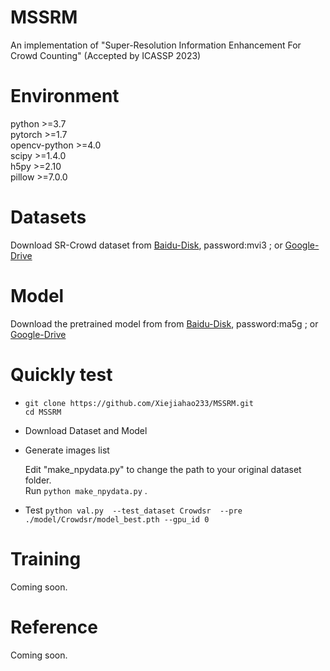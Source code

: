 # MSSRM
An implementation of "Super-Resolution Information Enhancement For Crowd Counting" (Accepted by ICASSP 2023)

# Environment 
python >=3.7<br />
pytorch >=1.7<br />
opencv-python >=4.0<br />
scipy >=1.4.0<br />
h5py >=2.10<br />
pillow >=7.0.0<br />

# Datasets
 Download SR-Crowd dataset from [Baidu-Disk](https://pan.baidu.com/s/1NkJMKIw6iSn2_ssbIaecvQ?pwd=mvi3), password:mvi3 ; or [Google-Drive](https://drive.google.com/drive/folders/1XaYH8KPxMtK6j6_LkLG_EJGaZ1j9qa4m?usp=share_link)

# Model
Download the pretrained model from from [Baidu-Disk](https://pan.baidu.com/s/1Be09E7mn9Y0EHv4YNKM6Ng?pwd=ma5g ), password:ma5g ; or [Google-Drive](https://drive.google.com/drive/folders/1NsCkX_aoOV68Bd95Eqo4qP-DHoKa-OxC?usp=share_link)

# Quickly test
* ```git clone https://github.com/Xiejiahao233/MSSRM.git```<br />
  ```cd MSSRM```<br />
* Download Dataset and Model<br />
* Generate images list

  Edit "make_npydata.py" to change the path to your original dataset folder.<br />
  Run ```python make_npydata.py```  .<br />
* Test
  ```python val.py  --test_dataset Crowdsr  --pre ./model/Crowdsr/model_best.pth --gpu_id 0```<br />

# Training
Coming soon.

# Reference
Coming soon.
